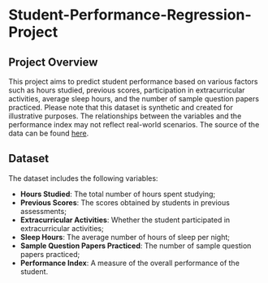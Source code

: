 # Student-Performance-Regression-Project

## Project Overview
This project aims to predict student performance based on various factors such as hours studied, previous scores, participation in extracurricular activities, average sleep hours, and the number of sample question papers practiced. Please note that this dataset is synthetic and created for illustrative purposes. The relationships between the variables and the performance index may not reflect real-world scenarios. The source of the data can be found [here](https://www.kaggle.com/datasets/nikhil7280/student-performance-multiple-linear-regression).

## Dataset
The dataset includes the following variables:
<ul>
  <li><b>Hours Studied</b>: The total number of hours spent studying;</li>
  <li><b>Previous Scores</b>: The scores obtained by students in previous assessments;</li>
  <li><b>Extracurricular Activities</b>: Whether the student participated in extracurricular activities;</li>
  <li><b>Sleep Hours</b>: The average number of hours of sleep per night;</li>
  <li><b>Sample Question Papers Practiced</b>: The number of sample question papers practiced;</li>
  <li><b>Performance Index</b>: A measure of the overall performance of the student.</li>
</ul>
